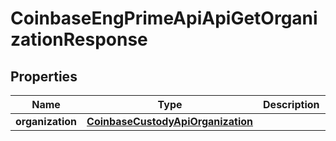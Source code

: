 
# CoinbaseEngPrimeApiApiGetOrganizationResponse

## Properties
Name | Type | Description | Notes
------------ | ------------- | ------------- | -------------
**organization** | [**CoinbaseCustodyApiOrganization**](CoinbaseCustodyApiOrganization.md) |  | 




